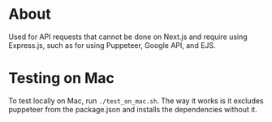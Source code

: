 # About
Used for API requests that cannot be done on Next.js and require using Express.js, such as for using Puppeteer, Google API, and EJS.


# Testing on Mac
To test locally on Mac, run `./test_on_mac.sh`. The way it works is it excludes puppeteer from the package.json and installs the dependencies without it.

